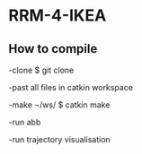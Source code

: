 # RRM-4-IKEA
## How to compile
-clone $ git clone <repo>
  
-past all files in catkin workspace
  
-make ¬/ws/ $ catkin make
  
-run abb
  
-run trajectory visualisation
  
  
